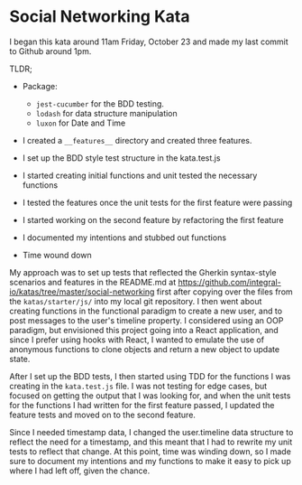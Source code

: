 # Social Networking Kata

I began this kata around 11am Friday, October 23 and made my last commit to
Github around 1pm.

TLDR;

- Package:
  - `jest-cucumber` for the BDD testing.
  - `lodash` for data structure manipulation
  - `luxon` for Date and Time

- I created a `__features__` directory and created three features.
- I set up the BDD style test structure in the kata.test.js
- I started creating initial functions and unit tested the necessary functions
- I tested the features once the unit tests for the first feature were passing
- I started working on the second feature by refactoring the first feature
- I documented my intentions and stubbed out functions
- Time wound down

My approach was to set up tests that reflected the Gherkin syntax-style scenarios
and features in the README.md at https://github.com/integral-io/katas/tree/master/social-networking
first after copying over the files from the `katas/starter/js/` into my local
git repository. I then went about creating functions in the functional paradigm
to create a new user, and to post messages to the user's timeline property. I considered
using an OOP paradigm, but envisioned this project going into a React application,
and since I prefer using hooks with React, I wanted to emulate the use of anonymous
functions to clone objects and return a new object to update state.

After I set up the BDD tests, I then started using TDD for the functions I was
creating in the `kata.test.js` file. I was not testing for edge cases, but focused
on getting the output that I was looking for, and when the unit tests for the functions
I had written for the first feature passed, I updated the feature tests and moved
on to the second feature.

Since I needed timestamp data, I changed the user.timeline data structure to reflect
the need for a timestamp, and this meant that I had to rewrite my unit tests to
reflect that change. At this point, time was winding down, so I made sure to document
my intentions and my functions to make it easy to pick up where I had left off,
given the chance.
